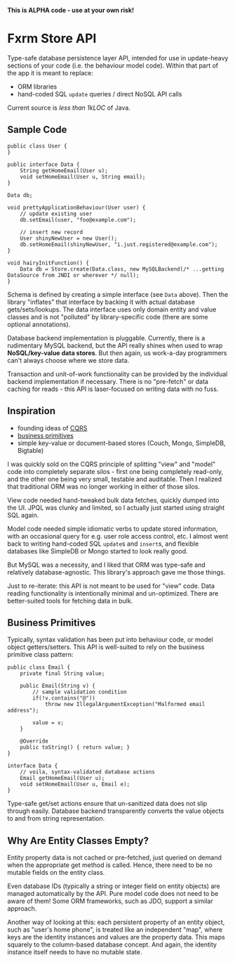
**This is ALPHA code - use at your own risk!**

Fxrm Store API
=====================

Type-safe database persistence layer API, intended for use in update-heavy
sections of your code (i.e. the behaviour model code). Within that part of the app it is meant to replace:

* ORM libraries
* hand-coded SQL `update` queries / direct NoSQL API calls

Current source is *less than 1kLOC* of Java.

Sample Code
-----------

    public class User {
    }

    public interface Data {
        String getHomeEmail(User u);
        void setHomeEmail(User u, String email);
    }

    Data db;

    void prettyApplicationBehaviour(User user) {
        // update existing user
        db.setEmail(user, "foo@example.com");

        // insert new record
        User shinyNewUser = new User();
        db.setHomeEmail(shinyNewUser, "i.just.registered@example.com");
    }

    void hairyInitFunction() {
        Data db = Store.create(Data.class, new MySQLBackend(/* ...getting DataSource from JNDI or wherever */ null);
    }

Schema is defined by creating a simple interface (see `Data` above). Then the library
"inflates" that interface by backing it with actual database gets/sets/lookups.
The data interface uses only domain entity and value classes and is not "polluted"
by library-specific code (there are some optional annotations).

Database backend implementation is pluggable. Currently, there is a rudimentary
MySQL backend, but the API really shines when used to wrap **NoSQL/key-value data stores**.
But then again, us work-a-day programmers can't always choose where we store data.

Transaction and unit-of-work functionality can be provided by the individual
backend implementation if necessary. There is no "pre-fetch" or data caching
for reads - this API is laser-focused on writing data with no fuss.

Inspiration
-----------

* founding ideas of [CQRS](http://abdullin.com/cqrs/)
* [business primitives](http://codebetter.com/drusellers/2010/01/27/business-primitives-1-2/)
* simple key-value or document-based stores (Couch, Mongo, SimpleDB, Bigtable)

I was quickly sold on the CQRS principle of splitting "view" and "model" code into
completely separate silos - first one being completely read-only, and the other one
being very small, testable and auditable. Then I realized that traditional ORM was
no longer working in either of those silos.

View code needed hand-tweaked bulk data fetches, quickly dumped into the UI. JPQL was
clunky and limited, so I actually just started using straight SQL again.

Model code needed simple idiomatic verbs to update stored information, with an
occasional query for e.g. user role access control, etc. I almost went back to
writing hand-coded SQL `update`s and `insert`s, and flexible databases like
SimpleDB or Mongo started to look really good.

But MySQL was a necessity, and I liked that ORM was type-safe and
relatively database-agnostic. This library's approach gave me those things.

Just to re-iterate: this API is not meant to be used for "view" code. Data reading
functionality is intentionally minimal and un-optimized. There are better-suited
tools for fetching data in bulk.

Business Primitives
-------------------

Typically, syntax validation has been put into behaviour code, or model object getters/setters.
This API is well-suited to rely on the business primitive class pattern:

    public class Email {
        private final String value;

        public Email(String v) {
            // sample validation condition
            if(!v.contains("@"))
                throw new IllegalArgumentException("Malformed email address");

            value = v;
        }

        @Override
        public toString() { return value; }
    }

    interface Data {
        // voila, syntax-validated database actions
        Email getHomeEmail(User u);
        void setHomeEmail(User u, Email e);
    }

Type-safe get/set actions ensure that un-sanitized data does not slip through easily.
Database backend transparently converts the value objects to and from string representation.

Why Are Entity Classes Empty?
-----------------------------

Entity property data is not cached or pre-fetched, just queried on demand when
the appropriate get method is called. Hence, there need to be no mutable fields
on the entity class.

Even database IDs (typically a string or integer field on entity objects) are managed
automatically by the API. Pure model code does not need to be aware of them!
Some ORM frameworks, such as JDO, support a similar approach.

Another way of looking at this: each persistent property of an entity object,
such as "user's home phone", is treated like an independent "map", where keys are
the identity instances and values are the property data. This maps squarely to
the column-based database concept. And again, the identity instance itself
needs to have no mutable state.
